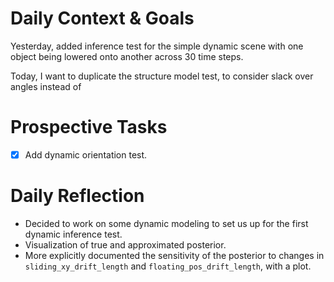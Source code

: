# Daily Context & Goals

Yesterday, added inference test for the simple dynamic scene with one object
being lowered onto another across 30 time steps.

Today, I want to duplicate the structure model test, to consider slack over
angles instead of 


# Prospective Tasks

* [X] Add dynamic orientation test.


# Daily Reflection

* Decided to work on some dynamic modeling to set us up for the first dynamic
  inference test.
* Visualization of true and approximated posterior.
* More explicitly documented the sensitivity of the posterior to changes in
  `sliding_xy_drift_length` and `floating_pos_drift_length`, with a plot.
